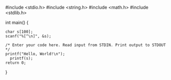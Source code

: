 
#include <stdio.h>
#include <string.h>
#include <math.h>
#include <stdlib.h>

int main() 
{
	
    char s[100];
    scanf("%[^\n]", &s);
  	
    /* Enter your code here. Read input from STDIN. Print output to STDOUT */    
    printf("Hello, World!\n");
      printf(s);
    return 0;
}
